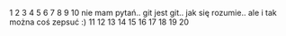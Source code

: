 1
2
3
4
5
6
7
8
9
10 nie mam pytań.. git jest git.. jak się rozumie.. ale i tak można coś zepsuć :) 
11
12
13
14
15
16
17
18
19
20
